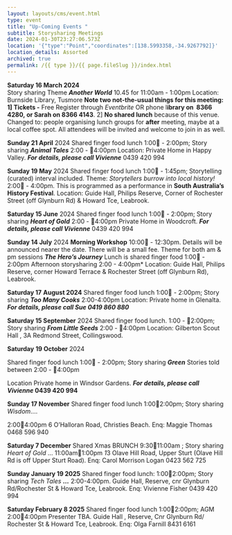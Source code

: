 ```yaml
---
layout: layouts/cms/event.html
type: event
title: "Up-Coming Events "
subtitle: Storysharing Meetings
date: 2024-01-30T23:27:06.573Z
location: '{"type":"Point","coordinates":[138.5993358,-34.9267792]}'
location_details: Assorted
archived: true
permalink: /{{ type }}/{{ page.fileSlug }}/index.html
---
```

**Saturday 16 March 2024**\
Story sharing Theme ***Another World*** 10.45 for 11:00am - 1:00pm 
Location: Burnside Library, Tusmore
**Note two not-the-usual things for this meeting:** 
**1] Tickets -** Free  Register through *Eventbrite* OR phone l**ibrary on  8366 4280, or Sarah on 8366 4143**. 
2] **No shared lunch** because of this venue. Changed to: people organising lunch groups for **after** meeting, maybe at a local coffee spot. All attendees will be invited and welcome to join in as well.

**Sunday 21 April**  2024
Shared finger food lunch 1:00 - 2:00pm; Story sharing ***Animal Tales***  2:00 - 4:00pm
Location: Private Home in Happy Valley.  ***For details, please call Vivienne***  0439 420 994

**Sunday 19 May** 2024
Shared finger food lunch 1:00 - 1:45pm; Storytelling (curated) interval included. 
Theme: *Storytellers burrow into local history!* 2:00 - 4:00pm. 
This is programmed as a performance in **South Australia’s History Festival**. 
Location: Guide Hall, Philips Reserve, Corner of Rochester Street (off Glynburn Rd) & Howard Tce, Leabrook.

**Saturday 15 June** 2024
Shared finger food lunch 1:00 - 2:00pm;  Story sharing ***Heart of Gold***  2:00 - 4:00pm 
Private Home in  Woodcroft. ***For details, please call Vivienne***  0439 420 994

**Sunday 14 July** 2024
**Morning Workshop** 10:00 - 12:30pm. Details will be announced nearer the date. There will be a small fee. 
Theme for both am & pm sessions ***The Hero’s Journey***
Lunch is shared finger food  1:00 - 2:00pm
Afternoon storysharing  2:00 - 4:00pm*
Location: Guide Hall, Philips Reserve, corner Howard Terrace & Rochester Street (off Glynburn Rd), Leabrook.

**Saturday 17** **August 2024**
Shared finger food lunch 1:00 - 2:00pm; Story sharing ***Too Many Cooks***  2:00-4:00pm 
Location: Private home in Glenalta.
***For details, please call Sue 0419 860 880***

**Saturday 15 September** 2024
Shared finger food lunch. 1:00 - 2:00pm; Story sharing ***From Little Seeds*** 2:00 - 4:00pm
Location: Gilberton Scout Hall , 3A Redmond Street, Collingswood.

**Saturday** **19 October** 2024

Shared finger food lunch 1:00 - 2:00pm; Story sharing ***Green*** 
Stories told between  2:00 - 4:00pm 

Location Private home in  Windsor Gardens. ***For details, please call Vivienne*  0439 420 994**

**Sunday 17 November** Shared finger food lunch 1:002:00pm; Story sharing *Wisdom*.…

2:004:00pm 6 O’Halloran Road, Christies Beach. Enq: Maggie Thomas 0468 596 940

**Saturday 7 December** Shared Xmas BRUNCH 9:3011:00am ; Story sharing *Heart of Gold* … 11:00am1:00pm *1*3 Olave Hill Road, Upper Sturt (Olave Hill Rd is off Upper Sturt Road). Enq: Carol Morrison Logan 0423 562 725

[](<>)**Sunday January 19 2025** Shared finger food lunch: 1:002:00pm; Story sharing *Tech Tales **…*** 2:00-4:00pm. Guide Hall, Reserve, cnr Glynburn Rd/Rochester St & Howard Tce, Leabrook. Enq: Vivienne Fisher 0439 420 994

**Saturday February 8 2025** Shared finger food lunch 1:002:00pm; AGM 2:004:00pm Presenter TBA. Guide Hall , Reserve, Cnr Glynburn Rd/ Rochester St & Howard Tce, Leabrook. Enq: Olga Farnill 8431 6161